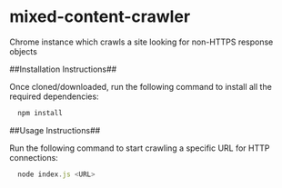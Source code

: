 # mixed-content-crawler
Chrome instance which crawls a site looking for non-HTTPS response objects

##Installation Instructions##

Once cloned/downloaded, run the following command to install all the required dependencies:

```javascript
  npm install
```

##Usage Instructions##

Run the following command to start crawling a specific URL for HTTP connections:

```javascript
  node index.js <URL>
```
